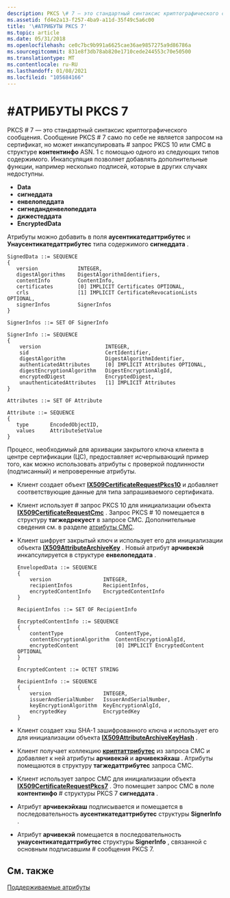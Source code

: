 ```yaml
---
description: PKCS \# 7 — это стандартный синтаксис криптографического сообщения.
ms.assetid: fd4e2a13-f257-4ba9-a11d-35f49c5a6c00
title: '\#АТРИБУТЫ PKCS 7'
ms.topic: article
ms.date: 05/31/2018
ms.openlocfilehash: ce0c7bc9b991a6625cae36ae9857275a9d86786a
ms.sourcegitcommit: 831e8f3db78ab820e1710cede244553c70e50500
ms.translationtype: MT
ms.contentlocale: ru-RU
ms.lasthandoff: 01/08/2021
ms.locfileid: "105684166"
---
```

# <a name="pkcs-7-attributes"></a>\#АТРИБУТЫ PKCS 7

PKCS \# 7 — это стандартный синтаксис криптографического сообщения. Сообщение PKCS \# 7 само по себе не является запросом на сертификат, но может инкапсулировать \# запрос PKCS 10 или CMC в структуре **контентинфо** ASN. 1 с помощью одного из следующих типов содержимого. Инкапсуляция позволяет добавлять дополнительные функции, например несколько подписей, которые в других случаях недоступны.

-   **Data**
-   **сигнеддата**
-   **енвелопеддата**
-   **сигнеданденвелопеддата**
-   **дижестеддата**
-   **EncryptedData**

Атрибуты можно добавить в поля **аусентикатедаттрибутес** и **Унаусентикатедаттрибутес** типа содержимого **сигнеддата** .

``` syntax
SignedData ::= SEQUENCE 
{
   version             INTEGER,
   digestAlgorithms    DigestAlgorithmIdentifiers,
   contentInfo         ContentInfo,
   certificates        [0] IMPLICIT Certificates OPTIONAL,
   crls                [1] IMPLICIT CertificateRevocationLists OPTIONAL,
   signerInfos         SignerInfos
}

SignerInfos ::= SET OF SignerInfo

SignerInfo ::= SEQUENCE 
{
    version                     INTEGER,
    sid                         CertIdentifier,
    digestAlgorithm             DigestAlgorithmIdentifier,
    authenticatedAttributes     [0] IMPLICIT Attributes OPTIONAL,
    digestEncryptionAlgorithm   DigestEncryptionAlgId,
    encryptedDigest             EncryptedDigest,
    unauthenticatedAttributes   [1] IMPLICIT Attributes
}

Attributes ::= SET OF Attribute

Attribute ::= SEQUENCE 
{
   type       EncodedObjectID,
   values     AttributeSetValue
}
```

Процесс, необходимый для архивации закрытого ключа клиента в центре сертификации (ЦС), предоставляет исчерпывающий пример того, как можно использовать атрибуты с проверкой подлинности (подписанный) и непроверенные атрибуты.

-   Клиент создает объект [**IX509CertificateRequestPkcs10**](/windows/desktop/api/CertEnroll/nn-certenroll-ix509certificaterequestpkcs10) и добавляет соответствующие данные для типа запрашиваемого сертификата.
-   Клиент использует \# запрос PKCS 10 для инициализации объекта [**IX509CertificateRequestCmc**](/windows/desktop/api/CertEnroll/nn-certenroll-ix509certificaterequestcmc) . Запрос PKCS \# 10 помещается в структуру **тагжедрекуест** в запросе CMC. Дополнительные сведения см. в разделе [атрибуты CMC](cmc-attributes.md).
-   Клиент шифрует закрытый ключ и использует его для инициализации объекта [**IX509AttributeArchiveKey**](/windows/desktop/api/CertEnroll/nn-certenroll-ix509attributearchivekey) . Новый атрибут **арчивекэй** инкапсулируется в структуре **енвелопеддата** .

    ``` syntax
    EnvelopedData ::= SEQUENCE 
    {
        version                 INTEGER,
        recipientInfos          RecipientInfos,
        encryptedContentInfo    EncryptedContentInfo
    } 

    RecipientInfos ::= SET OF RecipientInfo

    EncryptedContentInfo ::= SEQUENCE 
    {
        contentType                 ContentType,
        contentEncryptionAlgorithm  ContentEncryptionAlgId,
        encryptedContent            [0] IMPLICIT EncryptedContent OPTIONAL
    } 

    EncryptedContent ::= OCTET STRING

    RecipientInfo ::= SEQUENCE 
    {
        version                 INTEGER,
        issuerAndSerialNumber   IssuerAndSerialNumber,
        keyEncryptionAlgorithm  KeyEncryptionAlgId,
        encryptedKey            EncryptedKey
    } 
    ```

-   Клиент создает хэш SHA-1 зашифрованного ключа и использует его для инициализации объекта [**IX509AttributeArchiveKeyHash**](/windows/desktop/api/CertEnroll/nn-certenroll-ix509attributearchivekeyhash) .
-   Клиент получает коллекцию [**криптаттрибутес**](/windows/desktop/api/CertEnroll/nf-certenroll-ix509certificaterequestcmc-get_cryptattributes) из запроса CMC и добавляет к ней атрибуты **арчивекэй** и **арчивекэйхаш** . Атрибуты помещаются в структуру **тагжедаттрибутес** запроса CMC.
-   Клиент использует запрос CMC для инициализации объекта [**IX509CertificateRequestPkcs7**](/windows/desktop/api/CertEnroll/nn-certenroll-ix509certificaterequestpkcs7) . Это помещает запрос CMC в поле **контентинфо** \# структуры PKCS 7 **сигнеддата** .
-   Атрибут **арчивекэйхаш** подписывается и помещается в последовательность **аусентикатедаттрибутес** структуры **SignerInfo** .
-   Атрибут **арчивекэй** помещается в последовательность **унаусентикатедаттрибутес** структуры **SignerInfo** , связанной с основным подписавшим \# сообщения PKCS 7.

## <a name="related-topics"></a>См. также

<dl> <dt>

[Поддерживаемые атрибуты](supported-attributes.md)
</dt> </dl>

 

 



